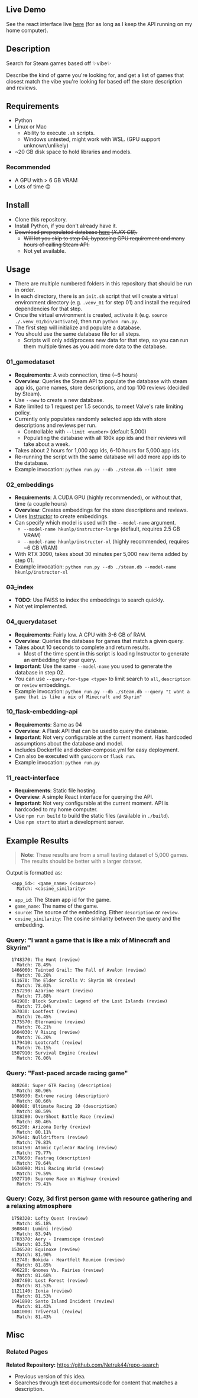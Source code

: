 
## Live Demo
See the react interface live [here](http://netrukpub.z5.web.core.windows.net/steamvibes/build/index.html) (for as long as I keep the API running on my home computer).

## Description
Search for Steam games based off ✨vibe✨

Describe the kind of game you're looking for, and get a list of games that closest match the vibe you're looking for based off the store description and reviews.

## Requirements
- Python
- Linux or Mac
    - Ability to execute `.sh` scripts.
    - Windows untested, might work with WSL. (GPU support unknown/unlikely)
- ~20 GB disk space to hold libraries and models.
    
### Recommended
- A GPU with > 6 GB VRAM
- Lots of time 😊

## Install
- Clone this repository.
- Install Python, if you don't already have it.
- ~~Download prepopulated database [here](#) (*X.XX GB*).~~
    - ~~Will let you skip to step 04, bypassing GPU requirement and many hours of calling Steam API.~~
    - Not yet available.

## Usage
- There are multiple numbered folders in this repository that should be run in order.
- In each directory, there is an `init.sh` script that will create a virtual environment directory (e.g. `.venv_01` for step 01) and install the required dependencies for that step.
- Once the virtual environment is created, activate it (e.g. `source ./.venv_01/bin/activate`), then run `python run.py`.
- The first step will initialize and populate a database.
- You should use the same database file for all steps.
    - Scripts will only add/process new data for that step, so you can run them multiple times as you add more data to the database.

### 01_gamedataset
- **Requirements**: A web connection, time (~6 hours)
- **Overview**: Queries the Steam API to populate the database with steam app ids, game names, store descriptions, and top 100 reviews (decided by Steam).
- Use `--new` to create a new database.
- Rate limited to 1 request per 1.5 seconds, to meet Valve's rate limiting policy.
- Currently only populates randomly selected app ids with store descriptions and reviews per run.
    - Controllable with `--limit <number>` (default 5,000)
    - Populating the database with all 180k app ids and their reviews will take about a week.
- Takes about 2 hours for 1,000 app ids, 6-10 hours for 5,000 app ids.
- Re-running the script with the same database will add more app ids to the database.
- Example invocation: `python run.py --db ./steam.db --limit 1000`

### 02_embeddings
- **Requirements**: A CUDA GPU (highly recommended), or without that, time (a couple hours)
- **Overview**: Creates embeddings for the store descriptions and reviews.
- Uses [Instructor](https://huggingface.co/hkunlp/instructor-large) to create embeddings.
- Can specify which model is used with the `--model-name` argument.
    - `--model-name hkunlp/instructor-large` (default, requires 2.5 GB VRAM)
    - `--model-name hkunlp/instructor-xl` (highly recommended, requires ~6 GB VRAM)
- With RTX 3090, takes about 30 minutes per 5,000 new items added by step 01.
- Example invocation: `python run.py --db ./steam.db --model-name hkunlp/instructor-xl`

### ~~03_index~~
- **TODO**: Use FAISS to index the embeddings to search quickly.
- Not yet implemented.

### 04_querydataset
- **Requirements**: Fairly low. A CPU with 3-6 GB of RAM.
- **Overview**: Queries the database for games that match a given query.
- Takes about 10 seconds to complete and return results.
    - Most of the time spent in this script is loading Instructor to generate an embedding for your query.
- **Important**: Use the same `--model-name` you used to generate the database in step 02.
- You can use `--query-for-type <type>` to limit search to `all`, `description` or `review` embeddings.
- Example invocation: `python run.py --db ./steam.db --query "I want a game that is like a mix of Minecraft and Skyrim"`

### 10_flask-embedding-api
- **Requirements**:  Same as 04
- **Overview**: A Flask API that can be used to query the database.
- **Important**: Not very configurable at the current moment. Has hardcoded assumptions about the database and model.
- Includes Dockerfile and docker-compose.yml for easy deployment.
- Can also be executed with `gunicorn` or `flask run`.
- Example invocation: `python run.py`

### 11_react-interface
- **Requirements**: Static file hosting.
- **Overview**: A simple React interface for querying the API.
- **Important**: Not very configurable at the current moment. API is hardcoded to my home computer.
- Use `npm run build` to build the static files (available in `./build`).
- Use `npm start` to start a development server.

## Example Results

> **Note**: These results are from a small testing dataset of 5,000 games. The results should be better with a larger dataset.

Output is formatted as:
```
  <app_id>: <game_name> (<source>)
    Match: <cosine_similarity>
```
- `app_id`: The Steam app id for the game.
- `game_name`: The name of the game.
- `source`: The source of the embedding. Either `description` or `review`.
- `cosine_similarity`: The cosine similarity between the query and the embedding.

### Query: "I want a game that is like a mix of Minecraft and Skyrim"
```
  1748370: The Hunt (review)
    Match: 78.49%
  1466060: Tainted Grail: The Fall of Avalon (review)
    Match: 78.28%
  611670: The Elder Scrolls V: Skyrim VR (review)
    Match: 78.03%
  2157290: Azarine Heart (review)
    Match: 77.88%
  641980: Block Survival: Legend of the Lost Islands (review)
    Match: 77.04%
  367030: Lootfest (review)
    Match: 76.45%
  2175570: Eternamine (review)
    Match: 76.21%
  1604030: V Rising (review)
    Match: 76.20%
  1179410: Lootcraft (review)
    Match: 76.15%
  1507910: Survival Engine (review)
    Match: 76.06%
```

### Query: "Fast-paced arcade racing game"
```
  848260: Super GTR Racing (description)
    Match: 80.96%
  1586930: Extreme racing (description)
    Match: 80.66%
  808080: Ultimate Racing 2D (description)
    Match: 80.59%
  1318280: OverShoot Battle Race (review)
    Match: 80.46%
  661290: Arizona Derby (review)
    Match: 80.11%
  397640: Nulldrifters (review)
    Match: 79.83%
  1814150: Atomic Cyclecar Racing (review)
    Match: 79.77%
  2178650: Fastraq (description)
    Match: 79.64%
  1634090: Mini Racing World (review)
    Match: 79.59%
  1927710: Supreme Race on Highway (review)
    Match: 79.41%
```

### Query: Cozy, 3d first person game with resource gathering and a relaxing atmosphere
```
  1758320: Lofty Quest (review)
    Match: 85.18%
  360840: Lumini (review)
    Match: 83.94%
  1783370: Aery - Dreamscape (review)
    Match: 83.53%
  1536520: Equinoxe (review)
    Match: 81.90%
  612740: Bokida - Heartfelt Reunion (review)
    Match: 81.85%
  406220: Gnomes Vs. Fairies (review)
    Match: 81.68%
  2487460: Lost Forest (review)
    Match: 81.53%
  1121140: Ionia (review)
    Match: 81.53%
  1941890: Santo Island Incident (review)
    Match: 81.43%
  1481000: Triversal (review)
    Match: 81.43%
```

## Misc
### Related Pages

**Related Repository:** https://github.com/Netruk44/repo-search
- Previous version of this idea.
- Searches through text documents/code for content that matches a description.